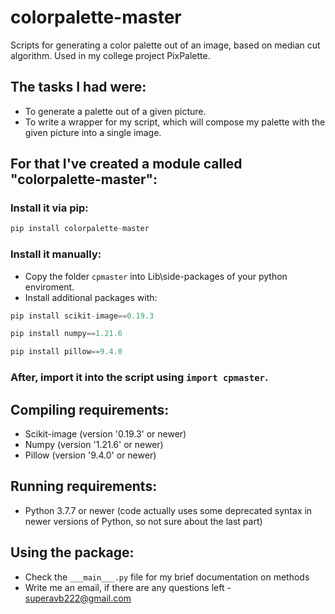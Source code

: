 # colorpalette-master
Scripts for generating a color palette out of an image, based on median cut algorithm. Used in my college project PixPalette.
## The tasks I had were: 
- To generate a palette out of a given picture.
- To write a wrapper for my script, which will compose my palette with the given picture into a single image.

## For that I've created a module called "colorpalette-master":

### Install it via pip:
```python
pip install colorpalette-master
```
### Install it manually:
- Copy the folder `cpmaster` into Lib\side-packages of your python enviroment.
- Install additional packages with:
```python
pip install scikit-image==0.19.3
```
```python
pip install numpy==1.21.6
```
```python
pip install pillow==9.4.0
```
### After, import it into the script using `import cpmaster`.

## Compiling requirements:
- Scikit-image (version '0.19.3' or newer)
- Numpy (version '1.21.6' or newer)
- Pillow (version '9.4.0' or newer)

## Running requirements:
- Python 3.7.7 or newer (code actually uses some deprecated syntax in newer versions of Python, so not sure about the last part)

## Using the package:
- Check the `___main___.py` file for my brief documentation on methods
- Write me an email, if there are any questions left - superavb222@gmail.com
